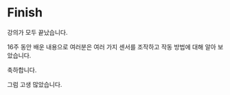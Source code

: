 # Finish

강의가 모두 끝났습니다. 

16주 동안 배운 내용으로 여러분은 여러 가지 센서를 조작하고 작동 방법에 대해 알아 보았습니다. 

축하합니다. 

그럼 고생 많았습니다. 